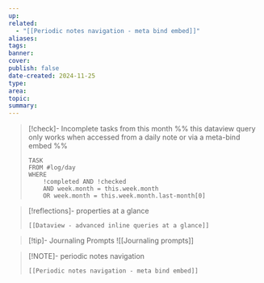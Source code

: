 ```yaml
---
up: 
related:
  - "[[Periodic notes navigation - meta bind embed]]"
aliases: 
tags: 
banner: 
cover: 
publish: false
date-created: 2024-11-25
type: 
area: 
topic: 
summary: 
---
```


> [!check]- Incomplete tasks from this month 
> %% this dataview query only works when accessed from a daily note or via a meta-bind embed %%
> ```dataview
> TASK 
> FROM #log/day 
> WHERE 
>     !completed AND !checked
>     AND week.month = this.week.month 
>     OR week.month = this.week.month.last-month[0]
> ```

> [!reflections]- properties at a glance
>
> ```meta-bind-embed
> [[Dataview - advanced inline queries at a glance]]
> ```

> [!tip]- Journaling Prompts
> ![[Journaling prompts]]

> [!NOTE]- periodic notes navigation
> ```meta-bind-embed
> [[Periodic notes navigation - meta bind embed]]
> ```
